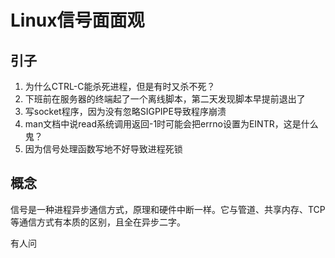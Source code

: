 
# Linux信号面面观

## 引子

1. 为什么CTRL-C能杀死进程，但是有时又杀不死？
2. 下班前在服务器的终端起了一个离线脚本，第二天发现脚本早提前退出了
3. 写socket程序，因为没有忽略SIGPIPE导致程序崩溃
4. man文档中说read系统调用返回-1时可能会把errno设置为EINTR，这是什么鬼？
5. 因为信号处理函数写地不好导致进程死锁

## 概念

信号是一种进程异步通信方式，原理和硬件中断一样。它与管道、共享内存、TCP等通信方式有本质的区别，且全在异步二字。

有人问
